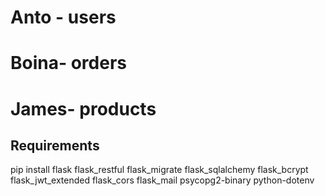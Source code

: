 # Anto - users
# Boina- orders
# James- products

## Requirements
pip install flask flask_restful  flask_migrate flask_sqlalchemy flask_bcrypt flask_jwt_extended flask_cors flask_mail psycopg2-binary python-dotenv